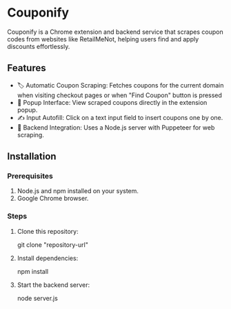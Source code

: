 # Couponify

Couponify is a Chrome extension and backend service that scrapes coupon codes from websites like RetailMeNot, helping users find and apply discounts effortlessly.

## Features

* 🏷️ Automatic Coupon Scraping: Fetches coupons for the current domain when visiting checkout pages or when "Find Coupon" button is pressed
* 🛒 Popup Interface: View scraped coupons directly in the extension popup.
* ✍️ Input Autofill: Click on a text input field to insert coupons one by one.
* 🔗 Backend Integration: Uses a Node.js server with Puppeteer for web scraping.

## Installation

### Prerequisites
1. Node.js and npm installed on your system.
2. Google Chrome browser.
   
### Steps
1. Clone this repository:
   
   git clone "repository-url"

2. Install dependencies:
   
   npm install

3. Start the backend server:

   node server.js
   
